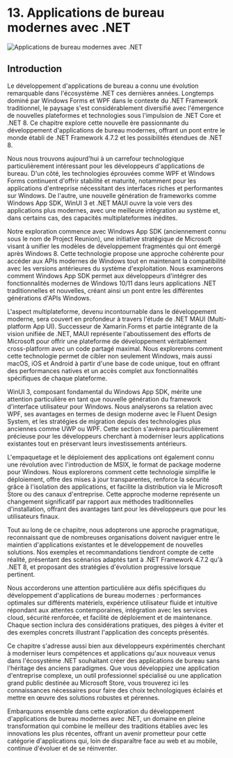 # 13. Applications de bureau modernes avec .NET

![Applications de bureau modernes avec .NET](https://via.placeholder.com/800x200?text=Applications+de+bureau+modernes+avec+.NET)

## Introduction

Le développement d'applications de bureau a connu une évolution remarquable dans l'écosystème .NET ces dernières années. Longtemps dominé par Windows Forms et WPF dans le contexte du .NET Framework traditionnel, le paysage s'est considérablement diversifié avec l'émergence de nouvelles plateformes et technologies sous l'impulsion de .NET Core et .NET 8. Ce chapitre explore cette nouvelle ère passionnante du développement d'applications de bureau modernes, offrant un pont entre le monde établi de .NET Framework 4.7.2 et les possibilités étendues de .NET 8.

Nous nous trouvons aujourd'hui à un carrefour technologique particulièrement intéressant pour les développeurs d'applications de bureau. D'un côté, les technologies éprouvées comme WPF et Windows Forms continuent d'offrir stabilité et maturité, notamment pour les applications d'entreprise nécessitant des interfaces riches et performantes sur Windows. De l'autre, une nouvelle génération de frameworks comme Windows App SDK, WinUI 3 et .NET MAUI ouvre la voie vers des applications plus modernes, avec une meilleure intégration au système et, dans certains cas, des capacités multiplateformes inédites.

Notre exploration commence avec Windows App SDK (anciennement connu sous le nom de Project Reunion), une initiative stratégique de Microsoft visant à unifier les modèles de développement fragmentés qui ont émergé après Windows 8. Cette technologie propose une approche cohérente pour accéder aux APIs modernes de Windows tout en maintenant la compatibilité avec les versions antérieures du système d'exploitation. Nous examinerons comment Windows App SDK permet aux développeurs d'intégrer des fonctionnalités modernes de Windows 10/11 dans leurs applications .NET traditionnelles et nouvelles, créant ainsi un pont entre les différentes générations d'APIs Windows.

L'aspect multiplateforme, devenu incontournable dans le développement moderne, sera couvert en profondeur à travers l'étude de .NET MAUI (Multi-platform App UI). Successeur de Xamarin.Forms et partie intégrante de la vision unifiée de .NET, MAUI représente l'aboutissement des efforts de Microsoft pour offrir une plateforme de développement véritablement cross-platform avec un code partagé maximal. Nous explorerons comment cette technologie permet de cibler non seulement Windows, mais aussi macOS, iOS et Android à partir d'une base de code unique, tout en offrant des performances natives et un accès complet aux fonctionnalités spécifiques de chaque plateforme.

WinUI 3, composant fondamental du Windows App SDK, mérite une attention particulière en tant que nouvelle génération du framework d'interface utilisateur pour Windows. Nous analyserons sa relation avec WPF, ses avantages en termes de design moderne avec le Fluent Design System, et les stratégies de migration depuis des technologies plus anciennes comme UWP ou WPF. Cette section s'avérera particulièrement précieuse pour les développeurs cherchant à moderniser leurs applications existantes tout en préservant leurs investissements antérieurs.

L'empaquetage et le déploiement des applications ont également connu une révolution avec l'introduction de MSIX, le format de package moderne pour Windows. Nous explorerons comment cette technologie simplifie le déploiement, offre des mises à jour transparentes, renforce la sécurité grâce à l'isolation des applications, et facilite la distribution via le Microsoft Store ou des canaux d'entreprise. Cette approche moderne représente un changement significatif par rapport aux méthodes traditionnelles d'installation, offrant des avantages tant pour les développeurs que pour les utilisateurs finaux.

Tout au long de ce chapitre, nous adopterons une approche pragmatique, reconnaissant que de nombreuses organisations doivent naviguer entre le maintien d'applications existantes et le développement de nouvelles solutions. Nos exemples et recommandations tiendront compte de cette réalité, présentant des scénarios adaptés tant à .NET Framework 4.7.2 qu'à .NET 8, et proposant des stratégies d'évolution progressive lorsque pertinent.

Nous accorderons une attention particulière aux défis spécifiques du développement d'applications de bureau modernes : performances optimales sur différents matériels, expérience utilisateur fluide et intuitive répondant aux attentes contemporaines, intégration avec les services cloud, sécurité renforcée, et facilité de déploiement et de maintenance. Chaque section inclura des considérations pratiques, des pièges à éviter et des exemples concrets illustrant l'application des concepts présentés.

Ce chapitre s'adresse aussi bien aux développeurs expérimentés cherchant à moderniser leurs compétences et applications qu'aux nouveaux venus dans l'écosystème .NET souhaitant créer des applications de bureau sans l'héritage des anciens paradigmes. Que vous développiez une application d'entreprise complexe, un outil professionnel spécialisé ou une application grand public destinée au Microsoft Store, vous trouverez ici les connaissances nécessaires pour faire des choix technologiques éclairés et mettre en œuvre des solutions robustes et pérennes.

Embarquons ensemble dans cette exploration du développement d'applications de bureau modernes avec .NET, un domaine en pleine transformation qui combine le meilleur des traditions établies avec les innovations les plus récentes, offrant un avenir prometteur pour cette catégorie d'applications qui, loin de disparaître face au web et au mobile, continue d'évoluer et de se réinventer.
